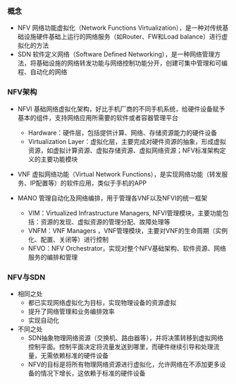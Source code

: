 ### 概念
- NFV 网络功能虚拟化（Network Functions Virtualization），是一种对传统基础设施硬件基础上运行的网络服务（如Router、FW和Load balance）进行虚拟化的方法
- SDN 软件定义网络（Software Defined Networking），是一种网络管理方法，将基础设施的网络转发功能与网络控制功能分开，创建可集中管理和可编程、自动化的网络


### NFV架构
- NFVI 基础网络虚拟化架构，好比手机厂商的不同手机系统，给硬件设备赋予基本的组件，支持网络应用所需要的软件或者容器管理平台
    -  Hardware：硬件层，包括提供计算、网络、存储资源能力的硬件设备
    -  Virtualization Layer：虚拟化层，主要完成对硬件资源的抽象，形成虚拟资源，如虚拟计算资源、虚拟存储资源、虚拟网络资源；NFV标准架构定义的主要功能模块
- VNF 虚拟网络功能（Virtual Network Functions），是实现网络功能（转发服务、IP配置等）的软件应用，类似于手机的APP

- MANO 管理自动化及网络编排，用于管理各VNF以及NFVI的统一框架
    - VIM：Virtualized Infrastructure Managers, NFVI管理模块，主要功能包括：资源的发现、虚拟资源的管理分配、故障处理等
    - VNFM：VNF Managers ，VNF管理模块，主要对VNF的生命周期（实例化、配置、关闭等）进行控制
    - NFVO：NFV Orchestrator，实现对整个NFV基础架构、软件资源、网络服务的编排和管理

### NFV与SDN
- 相同之处
    - 都已实现网络虚拟化为目标，实现物理设备的资源虚拟
    - 提升了网络管理和业务编排效率
    - 实现自动化
- 不同之处
    - SDN抽象物理网络资源（交换机、路由器等），并将决策转移到虚拟网络控制平面。控制平面决定将流量发送到哪里，而硬件继续引导和处理流量，无需依赖标准的硬件设备
    - NFV的目标是将所有物理网络资源进行虚拟化，允许网络在不添加更多设备的情况下增长，这依赖于标准的硬件设备
